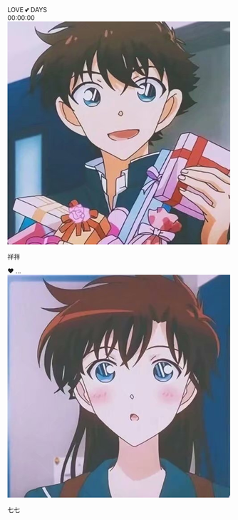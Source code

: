 <head>
    <meta charset="UTF-8">
    <meta name="viewport" content="width=device-width,initial-scale=1.0,maximum-scale=1.0,user-scalable=0">
    <link rel="stylesheet" href="/love/css/style.css">
</head>

<style>
.outer{
     max-width: 100% !important;
     margin: 0 auto;
     padding: 0 20px;
  }
</style>

<script type="text/javascript">
    //修改标题
    $(function(){
    $('title').html('恋爱 | 狂欢马克思');
    });
</script>      


<div id="wrapper">
  <span class="title" >LOVE  💕  DAYS</span>

  <div id="clock-box">
      <div id="clock">
          <date></date> 
          <time>00:00:00</time>
      </div>
  </div>

  <div id="info">
      <div class="one">
          <img src="/love/img/xx.png" class="avt">
          <p>祥祥</p>
      </div>
      <div id="heart">
          ❤ 
       <anni>...</anni>
      </div>
      <div class="two">
          <img src="/love/img/qq.png" class="avt">
          <p>七七</p>
      </div>
  </div>
</div>

<script src="/love/js/clock.js"></script>

<iframe allow="autoplay" hidden />